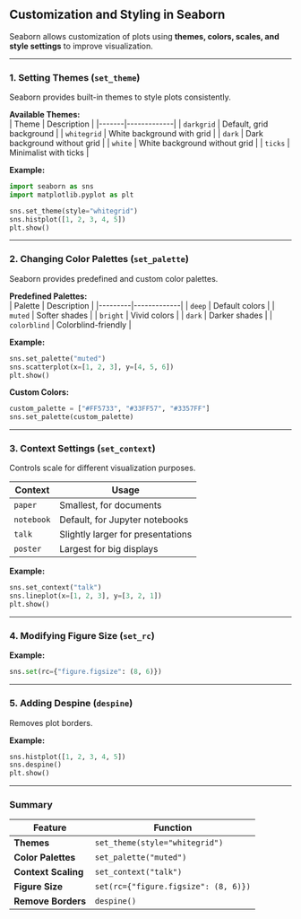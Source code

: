 ## Customization and Styling in Seaborn  

Seaborn allows customization of plots using **themes, colors, scales, and style settings** to improve visualization.  

---

### 1. **Setting Themes (`set_theme`)**  
Seaborn provides built-in themes to style plots consistently.  

**Available Themes:**  
| Theme | Description |
|-------|-------------|
| `darkgrid` | Default, grid background |
| `whitegrid` | White background with grid |
| `dark` | Dark background without grid |
| `white` | White background without grid |
| `ticks` | Minimalist with ticks |

**Example:**  
```python
import seaborn as sns
import matplotlib.pyplot as plt

sns.set_theme(style="whitegrid")  
sns.histplot([1, 2, 3, 4, 5])
plt.show()
```

---

### 2. **Changing Color Palettes (`set_palette`)**  
Seaborn provides predefined and custom color palettes.  

**Predefined Palettes:**  
| Palette | Description |
|---------|-------------|
| `deep` | Default colors |
| `muted` | Softer shades |
| `bright` | Vivid colors |
| `dark` | Darker shades |
| `colorblind` | Colorblind-friendly |

**Example:**  
```python
sns.set_palette("muted")
sns.scatterplot(x=[1, 2, 3], y=[4, 5, 6])
plt.show()
```

**Custom Colors:**  
```python
custom_palette = ["#FF5733", "#33FF57", "#3357FF"]
sns.set_palette(custom_palette)
```

---

### 3. **Context Settings (`set_context`)**  
Controls scale for different visualization purposes.  

| Context | Usage |
|---------|-------|
| `paper` | Smallest, for documents |
| `notebook` | Default, for Jupyter notebooks |
| `talk` | Slightly larger for presentations |
| `poster` | Largest for big displays |

**Example:**  
```python
sns.set_context("talk")
sns.lineplot(x=[1, 2, 3], y=[3, 2, 1])
plt.show()
```

---

### 4. **Modifying Figure Size (`set_rc`)**  
**Example:**  
```python
sns.set(rc={"figure.figsize": (8, 6)})
```

---

### 5. **Adding Despine (`despine`)**  
Removes plot borders.  

**Example:**  
```python
sns.histplot([1, 2, 3, 4, 5])
sns.despine()
plt.show()
```

---

### Summary  
| Feature | Function |
|---------|------------|
| **Themes** | `set_theme(style="whitegrid")` |
| **Color Palettes** | `set_palette("muted")` |
| **Context Scaling** | `set_context("talk")` |
| **Figure Size** | `set(rc={"figure.figsize": (8, 6)})` |
| **Remove Borders** | `despine()` |
